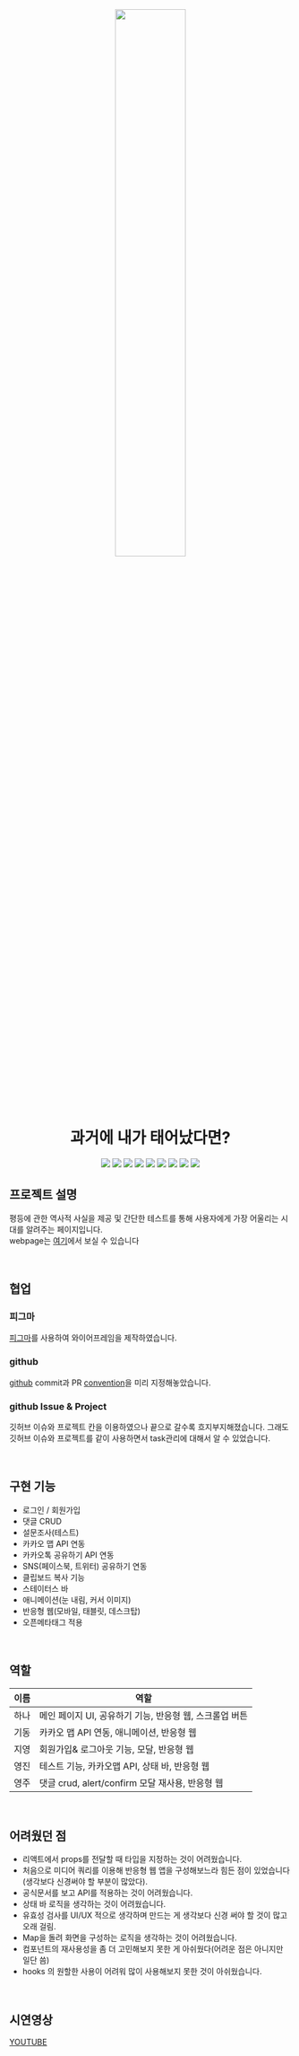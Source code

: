 <div align="center">
<img src="https://user-images.githubusercontent.com/116064922/215367731-619092ca-8f9f-459f-9005-299adb77053a.png" width="50%" height="50%">       
  
# 과거에 내가 태어났다면?
  
<img src="https://img.shields.io/badge/TypeScript-3178C6?style=flat-square&logo=TypeScript&logoColor=fff"/>
  <img src="https://img.shields.io/badge/Firebase-FFCA28?style=flat-square&logo=Firebase&logoColor=fff"/>
   <img src="https://img.shields.io/badge/React-0088CC?style=flat-square&logo=React&logoColor=fff"/>
  <img src="https://img.shields.io/badge/React Query-FF4154?style=flat-square&logo=React Query&logoColor=fff"/>
  <img src="https://img.shields.io/badge/React Router-CA4245?style=flat-square&logo=React Router&logoColor=fff"/>
  <img src="https://img.shields.io/badge/JavaScript-F7DF1E?style=flat-square&logo=JavaScript&logoColor=fff"/>
    <img src="https://img.shields.io/badge/Visual Studio Code-007ACC?style=flat-square&logo=Visual Studio Code&logoColor=fff"/>
   <img src="https://img.shields.io/badge/Figma-F24E1E?style=flat-square&logo=Figma&logoColor=fff"/>
  <img src="https://img.shields.io/badge/Notion-000000?style=flat-square&logo=Notion&logoColor=fff"/>
 
  
</div>


## 프로젝트 설명
평등에 관한 역사적 사실을 제공 및 간단한 테스트를 통해 사용자에게 가장 어울리는 시대를 알려주는 페이지입니다.</br>
webpage는 [여기](https://celebfive-snowy.vercel.app/)에서 보실 수 있습니다

</br>

## 협업

### 피그마
[피그마](https://www.figma.com/file/1TWBRMaGt5W7wT8RtXqdRa?node-id=0:1)를 사용하여 와이어프레임을 제작하였습니다.

### github
[github](https://github.com/ehfdl/celebfive) commit과 PR [convention](https://www.notion.so/df6187c19d644e9489244636910e411a)을 미리 지정해놓았습니다.

### github Issue & Project
깃허브 이슈와 프로젝트 칸을 이용하였으나 끝으로 갈수록 흐지부지해졌습니다.
그래도 깃허브 이슈와 프로젝트를 같이 사용하면서 task관리에 대해서 알 수 있었습니다.

</br>
  
## 구현 기능

- 로그인 / 회원가입
- 댓글 CRUD
- 설문조사(테스트)
- 카카오 맵 API 연동
- 카카오톡 공유하기 API 연동
- SNS(페이스북, 트위터) 공유하기 연동
- 클립보드 복사 기능
- 스테이터스 바
- 애니메이션(눈 내림, 커서 이미지)
- 반응형 웹(모바일, 태블릿, 데스크탑)
- 오픈메타태그 적용

</br>

## 역할

|이름|역할|
|---|---|
|하나|메인 페이지 UI, 공유하기 기능, 반응형 웹, 스크롤업 버튼|
|기동|카카오 맵 API 연동, 애니메이션, 반응형 웹|
|지영|회원가입& 로그아웃 기능, 모달, 반응형 웹|
|영진|테스트 기능, 카카오맵 API, 상태 바, 반응형 웹|
|영주|댓글 crud, alert/confirm 모달 재사용, 반응형 웹|

</br>

## 어려웠던 점

- 리액트에서 props를 전달할 때 타입을 지정하는 것이 어려웠습니다.
- 처음으로 미디어 쿼리를 이용해 반응형 웹 앱을 구성해보느라 힘든 점이 있었습니다 (생각보다 신경써야 할 부분이 많았다).
- 공식문서를 보고 API를 적용하는 것이 어려웠습니다.
- 상태 바 로직을 생각하는 것이 어려웠습니다.
- 유효성 검사를 UI/UX 적으로 생각하며 만드는 게 생각보다 신경 써야 할 것이 많고 오래 걸림.
- Map을 돌려 화면을 구성하는 로직을 생각하는 것이 어려웠습니다.
- 컴포넌트의 재사용성을 좀 더 고민해보지 못한 게 아쉬웠다(어려운 점은 아니지만 일단 씀)
- hooks 의 원할한 사용이 어려워 많이 사용해보지 못한 것이 아쉬웠습니다.

</br> 

## 시연영상

[YOUTUBE](https://youtu.be/-39cS-8eCR4)
